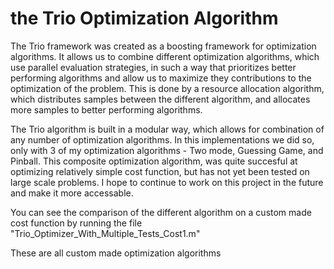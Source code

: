 # the Trio Optimization Algorithm


The Trio framework was created as a boosting framework for optimization algorithms.
It allows us to combine different optimization algorithms, which use parallel evaluation strategies,
in such a way that prioritizes better performing algorithms and allow us to maximize they contributions to the 
optimization of the problem.
This is done by a resource allocation algorithm, which distributes samples between the different algorithm,
and allocates more samples to better performing algorithms.

The Trio algorithm is built in a modular way, which allows for combination of any number of optimization algorithms.
In this implementations we did so, only with 3 of my optimization algorithms - Two mode, Guessing Game, and Pinball.
This composite optimization algorithm, was quite succesful at optimizing relatively simple cost function,
but has not yet been tested on large scale problems. 
I hope to continue to work on this project in the future and make it more accessable.

You can see the comparison of the different algorithm on a custom made
cost function by running the file "Trio_Optimizer_With_Multiple_Tests_Cost1.m"

These are all custom made optimization algorithms


